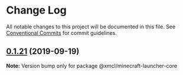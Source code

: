# Change Log

All notable changes to this project will be documented in this file.
See [Conventional Commits](https://conventionalcommits.org) for commit guidelines.

## [0.1.21](https://github.com/ci010/ts-minecraft/compare/@xmcl/minecraft-launcher-core@0.1.20...@xmcl/minecraft-launcher-core@0.1.21) (2019-09-19)

**Note:** Version bump only for package @xmcl/minecraft-launcher-core
